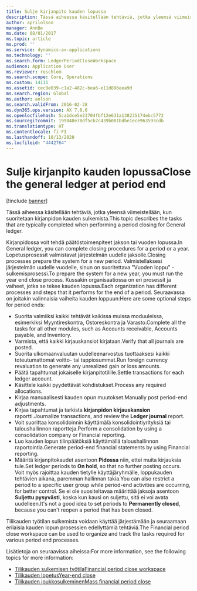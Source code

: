 ```yaml
---
title: Sulje kirjanpito kauden lopussa
description: Tässä aiheessa käsitellään tehtäviä, jotka yleensä viimeistellään, kun suoritetaan kirjanpidon kauden sulkemista.
author: aprilolson
manager: AnnBe
ms.date: 08/01/2017
ms.topic: article
ms.prod: ''
ms.service: dynamics-ax-applications
ms.technology: ''
ms.search.form: LedgerPeriodCloseWorkspace
audience: Application User
ms.reviewer: roschlom
ms.search.scope: Core, Operations
ms.custom: 14111
ms.assetid: cec9e039-c1a2-482c-bea6-e11d896eea9d
ms.search.region: Global
ms.author: aolson
ms.search.validFrom: 2016-02-28
ms.dyn365.ops.version: AX 7.0.0
ms.openlocfilehash: 5cabdce5e23704fbf12e631a138235174ebc5772
ms.sourcegitcommit: 199848e78df5cb7c439b001bdbe1ece963593cdb
ms.translationtype: HT
ms.contentlocale: fi-FI
ms.lasthandoff: 10/13/2020
ms.locfileid: "4442764"
---
```

# <a name="close-the-general-ledger-at-period-end"></a><span data-ttu-id="2d258-103">Sulje kirjanpito kauden lopussa</span><span class="sxs-lookup"><span data-stu-id="2d258-103">Close the general ledger at period end</span></span>

[!include [banner](../includes/banner.md)]

<span data-ttu-id="2d258-104">Tässä aiheessa käsitellään tehtäviä, jotka yleensä viimeistellään, kun suoritetaan kirjanpidon kauden sulkemista.</span><span class="sxs-lookup"><span data-stu-id="2d258-104">This topic describes the tasks that are typically completed when performing a period closing for General ledger.</span></span> 

<span data-ttu-id="2d258-105">Kirjanpidossa voit tehdä päätöstoimenpiteet jakson tai vuoden lopussa.</span><span class="sxs-lookup"><span data-stu-id="2d258-105">In General ledger, you can complete closing procedures for a period or a year.</span></span> <span data-ttu-id="2d258-106">Lopetusprosessit valmistavat järjestelmän uudelle jaksolle.</span><span class="sxs-lookup"><span data-stu-id="2d258-106">Closing processes prepare the system for a new period.</span></span> <span data-ttu-id="2d258-107">Valmistellaksesi järjestelmän uudelle vuodelle, sinun on suoritettava "Vuoden loppu" -sulkemisprosessi.</span><span class="sxs-lookup"><span data-stu-id="2d258-107">To prepare the system for a new year, you must run the year end close process.</span></span> <span data-ttu-id="2d258-108">Kussakin organisaatiossa on eri prosessit ja vaiheet, jotka se tekee kauden lopussa.</span><span class="sxs-lookup"><span data-stu-id="2d258-108">Each organization has different processes and steps that it performs for the end of a period.</span></span> <span data-ttu-id="2d258-109">Seuraavassa on joitakin valinnaisia vaiheita kauden loppuun:</span><span class="sxs-lookup"><span data-stu-id="2d258-109">Here are some optional steps for period ends:</span></span>

-   <span data-ttu-id="2d258-110">Suorita valmiiksi kaikki tehtävät kaikissa muissa moduuleissa, esimerkiksi Myyntireskontra, Ostoreskontra ja Varasto.</span><span class="sxs-lookup"><span data-stu-id="2d258-110">Complete all the tasks for all other modules, such as Accounts receivable, Accounts payable, and Inventory.</span></span>
-   <span data-ttu-id="2d258-111">Varmista, että kaikki kirjauskansiot kirjataan.</span><span class="sxs-lookup"><span data-stu-id="2d258-111">Verify that all journals are posted.</span></span>
-   <span data-ttu-id="2d258-112">Suorita ulkomaanvaluutan uudelleenarvostus tuottaaksesi kaikki toteutumattomat voitto- tai tappiosummat.</span><span class="sxs-lookup"><span data-stu-id="2d258-112">Run foreign currency revaluation to generate any unrealized gain or loss amounts.</span></span>
-   <span data-ttu-id="2d258-113">Päätä tapahtumat jokaiselle kirjanpitotilille.</span><span class="sxs-lookup"><span data-stu-id="2d258-113">Settle transactions for each ledger account.</span></span>
-   <span data-ttu-id="2d258-114">Käsittele kaikki pyydettävät kohdistukset.</span><span class="sxs-lookup"><span data-stu-id="2d258-114">Process any required allocations.</span></span>
-   <span data-ttu-id="2d258-115">Kirjaa manuaalisesti kauden opun muutokset.</span><span class="sxs-lookup"><span data-stu-id="2d258-115">Manually post period-end adjustments.</span></span>
-   <span data-ttu-id="2d258-116">Kirjaa tapahtumat ja tarkista **kirjanpidon kirjauskansion** raportti.</span><span class="sxs-lookup"><span data-stu-id="2d258-116">Journalize transactions, and review the **Ledger journal** report.</span></span>
-   <span data-ttu-id="2d258-117">Voit suorittaa konsolidoinnin käyttämälä konsolidointiyrityksiä tai taloushallinnon raportteja.</span><span class="sxs-lookup"><span data-stu-id="2d258-117">Perform a consolidation by using a consolidation company or Financial reporting.</span></span>
-   <span data-ttu-id="2d258-118">Luo kauden lopun tilinpäätöksiä käyttämällä taloushallinnon raportointia.</span><span class="sxs-lookup"><span data-stu-id="2d258-118">Generate period-end financial statements by using Financial reporting.</span></span>
-   <span data-ttu-id="2d258-119">Määritä kirjanpitokaudet asentoon **Pidossa** niin, ettei muita kirjauksia tule.</span><span class="sxs-lookup"><span data-stu-id="2d258-119">Set ledger periods to **On hold**, so that no further posting occurs.</span></span> <span data-ttu-id="2d258-120">Voit myös rajoittaa kauden tietylle käyttäjäryhmälle, loppukauden tehtävien aikana, paremman hallinnan takia.</span><span class="sxs-lookup"><span data-stu-id="2d258-120">You can also restrict a period to a specific user group while period-end activities are occurring, for better control.</span></span> <span data-ttu-id="2d258-121">Se ei ole suositeltavaa määrittää jaksoja asentoon **Suljettu pysyvästi**, koska kun kausi on suljettu, sitä ei voi avata uudelleen.</span><span class="sxs-lookup"><span data-stu-id="2d258-121">It's not a good idea to set periods to **Permanently closed**, because you can't reopen a period that has been closed.</span></span>

<span data-ttu-id="2d258-122">Tilikauden työtilan sulkemista voidaan käyttää järjestämään ja seuraamaan erilaisia kauden lopun prosessien edellyttämiä tehtäviä.</span><span class="sxs-lookup"><span data-stu-id="2d258-122">The Financial period close workspace can be used to organize and track the tasks required for various period end processes.</span></span> 


<span data-ttu-id="2d258-123">Lisätietoja on seuraavissa aiheissa:</span><span class="sxs-lookup"><span data-stu-id="2d258-123">For more information, see the following topics for more information:</span></span>
- [<span data-ttu-id="2d258-124">Tilikauden sulkemisen työtila</span><span class="sxs-lookup"><span data-stu-id="2d258-124">Financial period close workspace</span></span>](financial-period-close-workspace.md) 
- [<span data-ttu-id="2d258-125">Tilikauden lopetus</span><span class="sxs-lookup"><span data-stu-id="2d258-125">Year-end close</span></span>](Year-end-close.md)  
- [<span data-ttu-id="2d258-126">Tilikauden joukkosulkeminen</span><span class="sxs-lookup"><span data-stu-id="2d258-126">Mass financial period close</span></span>](tasks/mass-financial-period-close.md)




